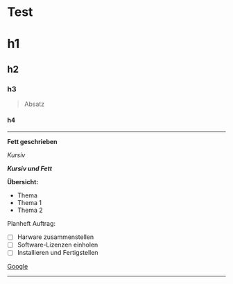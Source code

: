 # Test

# h1
## h2
### h3
> Absatz
#### h4

---

**Fett geschrieben**

*Kursiv*

***Kursiv und Fett***

**Übersicht:**

- Thema
- Thema 1
- Thema 2

Planheft Auftrag:

- [ ] Harware zusammenstellen
- [ ] Software-Lizenzen einholen
- [ ] Installieren und Fertigstellen

[Google](www.Google.de)

---

